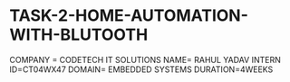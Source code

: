 # TASK-2-HOME-AUTOMATION-WITH-BLUTOOTH
COMPANY = CODETECH IT SOLUTIONS
NAME= RAHUL YADAV
INTERN ID=CT04WX47
DOMAIN= EMBEDDED SYSTEMS
DURATION=4WEEKS
